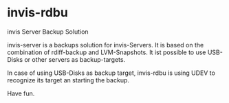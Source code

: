 # invis-rdbu
invis Server Backup Solution

invis-server is a backups solution for invis-Servers. It is based on the combination of rdiff-backup and LVM-Snapshots.
It ist possible to use USB-Disks or other servers as backup-targets.

In case of using USB-Disks as backup target, invis-rdbu is using UDEV to recognize its target an starting the backup.

Have fun.